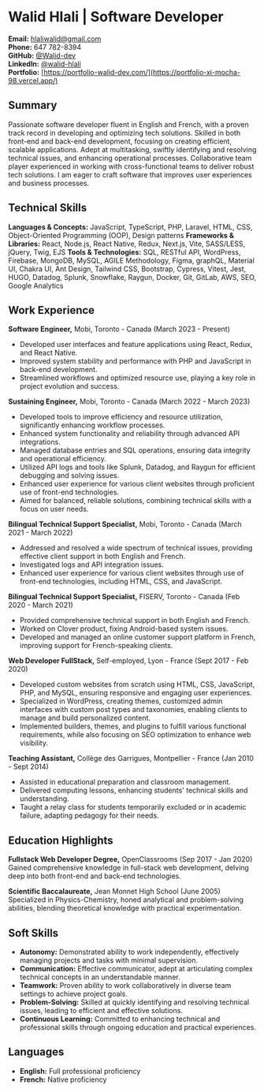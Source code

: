 # Walid Hlali | Software Developer

**Email:** [hlaliwalid@gmail.com](mailto:hlaliwalid@gmail.com)  
**Phone:** 647 782-8394  
**GitHub:** [@Walid-dev](https://github.com/Walid-dev)  
**LinkedIn:** [@walid-hlali](https://www.linkedin.com/in/walid-hlali/)  
**Portfolio:** [https://portfolio-walid-dev.com/](https://portfolio-xi-mocha-98.vercel.app/)

## Summary
Passionate software developer fluent in English and French, with a proven track record in developing and optimizing tech solutions. Skilled in both front-end and back-end development, focusing on creating efficient, scalable applications. Adept at multitasking, swiftly identifying and resolving technical issues, and enhancing operational processes. Collaborative team player experienced in working with cross-functional teams to deliver robust tech solutions. I am eager to craft software that improves user experiences and business processes.

## Technical Skills
**Languages & Concepts:** JavaScript, TypeScript, PHP, Laravel, HTML, CSS, Object-Oriented Programming (OOP), Design patterns
**Frameworks & Libraries:** React, Node.js, React Native, Redux, Next.js, Vite, SASS/LESS, jQuery, Twig, EJS
**Tools & Technologies:** SQL, RESTful API, WordPress, Firebase, MongoDB, MySQL, AGILE Methodology, Figma, graphQL, Material UI, Chakra UI, Ant Design, Tailwind CSS, Bootstrap, Cypress, Vitest, Jest, HUGO, Datadog, Splunk, Snowflake, Raygun, Docker, Git, GitLab, AWS, SEO, Google Analytics

## Work Experience
**Software Engineer,** Mobi, Toronto - Canada (March 2023 - Present)  
- Developed user interfaces and feature applications using React, Redux, and React Native.
- Improved system stability and performance with PHP and JavaScript in back-end development. 
- Streamlined workflows and optimized resource use, playing a key role in project evolution and success.
 
**Sustaining Engineer,** Mobi, Toronto - Canada (March 2022 - March 2023)
- Developed tools to improve efficiency and resource utilization, significantly enhancing workflow processes.
- Enhanced system functionality and reliability through advanced API integrations.
- Managed database entries and SQL operations, ensuring data integrity and operational efficiency.
- Utilized API logs and tools like Splunk, Datadog, and Raygun for efficient debugging and solving issues.
- Enhanced user experience for various client websites through proficient use of front-end technologies.
- Aimed for balanced, reliable solutions, combining technical skills with a focus on user needs.

**Bilingual Technical Support Specialist,** Mobi, Toronto - Canada (March 2021 - March 2022)  
- Addressed and resolved a wide spectrum of technical issues, providing effective client support in both English and French.
- Investigated logs and API integration issues.  
- Enhanced user experience for various client websites through use of front-end technologies, including HTML, CSS, and JavaScript.

**Bilingual Technical Support Specialist,** FISERV, Toronto - Canada (Feb 2020 - March 2021)  
- Provided comprehensive technical support in both English and French.
- Worked on Clover product, fixing Android-based system issues.  
- Developed and managed an online customer support platform in French, improving support for French-speaking clients.

**Web Developer FullStack,** Self-employed, Lyon - France (Sept 2017 - Feb 2020)  
- Developed custom websites from scratch using HTML, CSS, JavaScript, PHP, and MySQL, ensuring responsive and engaging user experiences.  
- Specialized in WordPress, creating themes, customized admin interfaces with custom post types and taxonomies, enabling clients to manage and build personalized content.  
- Implemented builders, themes, and plugins to fulfill various functional requirements, while also focusing on SEO optimization to enhance web visibility.

**Teaching Assistant,** Collège des Garrigues, Montpellier - France (Jan 2010 - Sept 2014)  
- Assisted in educational preparation and classroom management.  
- Delivered computing lessons, enhancing students' technical skills and understanding.  
- Taught a relay class for students temporarily excluded or in academic failure, adapting pedagogy for their needs.

## Education Highlights
**Fullstack Web Developer Degree,** OpenClassrooms (Sep 2017 - Jan 2020)  
Gained comprehensive knowledge in full-stack web development, delving deep into both front-end and back-end technologies.

**Scientific Baccalaureate,** Jean Monnet High School (June 2005)  
Specialized in Physics-Chemistry, honed analytical and problem-solving abilities, blending theoretical knowledge with practical experimentation.

## Soft Skills
- **Autonomy:** Demonstrated ability to work independently, effectively managing projects and tasks with minimal supervision.
- **Communication:** Effective communicator, adept at articulating complex technical concepts in an understandable manner.
- **Teamwork:** Proven ability to work collaboratively in diverse team settings to achieve project goals.
- **Problem-Solving:** Skilled at quickly identifying and resolving technical issues, leading to efficient and effective solutions.
- **Continuous Learning:** Committed to enhancing technical and professional skills through ongoing education and practical experiences.

## Languages
- **English:** Full professional proficiency
- **French:** Native proficiency